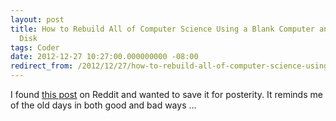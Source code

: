 ```yaml
---
layout: post
title: How to Rebuild All of Computer Science Using a Blank Computer and a Floppy
  Disk
tags: Coder
date: 2012-12-27 10:27:00.000000000 -08:00
redirect_from: /2012/12/27/how-to-rebuild-all-of-computer-science-using-a-blank-computer-and-a-floppy-disk.html
---
```


I found [this post](http://www.reddit.com/r/programming/comments/9x15g/programming_thought_experiment_stuck_in_a_room/c0ewj2c) on Reddit and wanted to save it for posterity.  It reminds me of the old days in both good and bad ways ...
